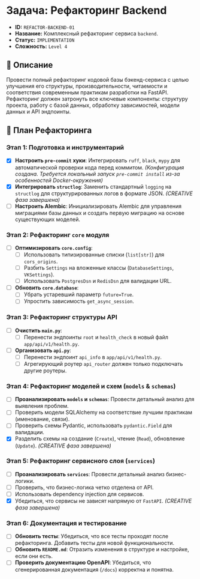 # Задача: Рефакторинг Backend

- **ID:** `REFACTOR-BACKEND-01`
- **Название:** Комплексный рефакторинг сервиса `backend`.
- **Статус:** `IMPLEMENTATION`
- **Сложность:** `Level 4`

## 📝 Описание

Провести полный рефакторинг кодовой базы бэкенд-сервиса с целью улучшения его структуры, производительности, читаемости и соответствия современным практикам разработки на FastAPI. Рефакторинг должен затронуть все ключевые компоненты: структуру проекта, работу с базой данных, обработку зависимостей, модели данных и API эндпоинты.

## 🎯 План Рефакторинга

### Этап 1: Подготовка и инструментарий

- [x] **Настроить `pre-commit` хуки**: Интегрировать `ruff`, `black`, `mypy` для автоматической проверки кода перед коммитом. *(Конфигурация создана. Требуется локальный запуск `pre-commit install` из-за особенностей Docker-окружения)*
- [x] **Интегрировать `structlog`**: Заменить стандартный `logging` на `structlog` для структурированных логов в формате JSON. *(CREATIVE фаза завершена)*
- [ ] **Настроить Alembic**: Инициализировать Alembic для управления миграциями базы данных и создать первую миграцию на основе существующих моделей.

### Этап 2: Рефакторинг `core` модуля

- [ ] **Оптимизировать `core.config`**:
  - [ ] Использовать типизированные списки (`list[str]`) для `cors_origins`.
  - [ ] Разбить `Settings` на вложенные классы (`DatabaseSettings`, `VKSettings`).
  - [ ] Использовать `PostgresDsn` и `RedisDsn` для валидации URL.
- [ ] **Обновить `core.database`**:
  - [ ] Убрать устаревший параметр `future=True`.
  - [ ] Упростить зависимость `get_async_session`.

### Этап 3: Рефакторинг структуры API

- [ ] **Очистить `main.py`**:
  - [ ] Перенести эндпоинты `root` и `health_check` в новый файл `app/api/v1/health.py`.
- [ ] **Организовать `api.py`**:
  - [ ] Перенести эндпоинт `api_info` в `app/api/v1/health.py`.
  - [ ] Агрегирующий роутер `api_router` должен только подключать другие роутеры.

### Этап 4: Рефакторинг моделей и схем (`models` & `schemas`)

- [ ] **Проанализировать `models` и `schemas`**: Провести детальный анализ для выявления проблем.
- [ ] Проверить модели SQLAlchemy на соответствие лучшим практикам (именование, связи).
- [ ] Проверить схемы Pydantic, использовать `pydantic.Field` для валидации.
- [x] Разделить схемы на создание (`Create`), чтение (`Read`), обновление (`Update`). *(CREATIVE фаза завершена)*

### Этап 5: Рефакторинг сервисного слоя (`services`)

- [ ] **Проанализировать `services`**: Провести детальный анализ бизнес-логики.
- [ ] Проверить, что бизнес-логика четко отделена от API.
- [ ] Использовать dependency injection для сервисов.
- [x] Убедиться, что сервисы не зависят напрямую от `FastAPI`. *(CREATIVE фаза завершена)*

### Этап 6: Документация и тестирование

- [ ] **Обновить тесты**: Убедиться, что все тесты проходят после рефакторинга. Добавить тесты для новой функциональности.
- [ ] **Обновить `README.md`**: Отразить изменения в структуре и настройке, если они есть.
- [ ] **Проверить документацию OpenAPI**: Убедиться, что сгенерированная документация (`/docs`) корректна и понятна.

